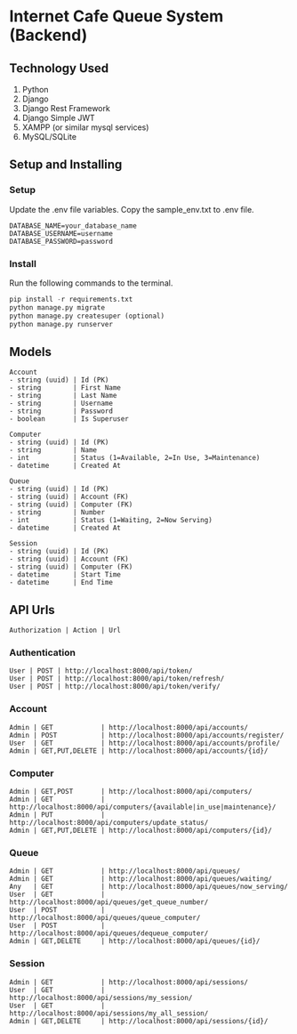 # Internet Cafe Queue System (Backend)

## Technology Used

1. Python
2. Django
3. Django Rest Framework
4. Django Simple JWT
5. XAMPP (or similar mysql services)
6. MySQL/SQLite

## Setup and Installing

### Setup
Update the .env file variables.
Copy the sample_env.txt to .env file.
```
DATABASE_NAME=your_database_name
DATABASE_USERNAME=username
DATABASE_PASSWORD=password
```

### Install
Run the following commands to the terminal.
```python
pip install -r requirements.txt
python manage.py migrate
python manage.py createsuper (optional)
python manage.py runserver
```

## Models

```
Account
- string (uuid) | Id (PK)
- string        | First Name
- string        | Last Name
- string        | Username
- string        | Password
- boolean       | Is Superuser
```

```
Computer
- string (uuid) | Id (PK)
- string        | Name
- int           | Status (1=Available, 2=In Use, 3=Maintenance)
- datetime      | Created At
```

```
Queue
- string (uuid) | Id (PK)
- string (uuid) | Account (FK)
- string (uuid) | Computer (FK)
- string        | Number
- int           | Status (1=Waiting, 2=Now Serving)
- datetime      | Created At
```

```
Session
- string (uuid) | Id (PK)
- string (uuid) | Account (FK)
- string (uuid) | Computer (FK)
- datetime      | Start Time
- datetime      | End Time
```
## API Urls

```
Authorization | Action | Url
```

### Authentication

```
User | POST | http://localhost:8000/api/token/
User | POST | http://localhost:8000/api/token/refresh/
User | POST | http://localhost:8000/api/token/verify/
```

### Account

```
Admin | GET            | http://localhost:8000/api/accounts/
Admin | POST           | http://localhost:8000/api/accounts/register/
User  | GET            | http://localhost:8000/api/accounts/profile/
Admin | GET,PUT,DELETE | http://localhost:8000/api/accounts/{id}/
```

### Computer
```
Admin | GET,POST       | http://localhost:8000/api/computers/
Admin | GET            | http://localhost:8000/api/computers/{available|in_use|maintenance}/
Admin | PUT            | http://localhost:8000/api/computers/update_status/
Admin | GET,PUT,DELETE | http://localhost:8000/api/computers/{id}/
```

### Queue
```
Admin | GET            | http://localhost:8000/api/queues/
Admin | GET            | http://localhost:8000/api/queues/waiting/
Any   | GET            | http://localhost:8000/api/queues/now_serving/
User  | GET            | http://localhost:8000/api/queues/get_queue_number/
User  | POST           | http://localhost:8000/api/queues/queue_computer/
User  | POST           | http://localhost:8000/api/queues/dequeue_computer/
Admin | GET,DELETE     | http://localhost:8000/api/queues/{id}/
```

### Session
```
Admin | GET            | http://localhost:8000/api/sessions/
User  | GET            | http://localhost:8000/api/sessions/my_session/
User  | GET            | http://localhost:8000/api/sessions/my_all_session/
Admin | GET,DELETE     | http://localhost:8000/api/sessions/{id}/
```